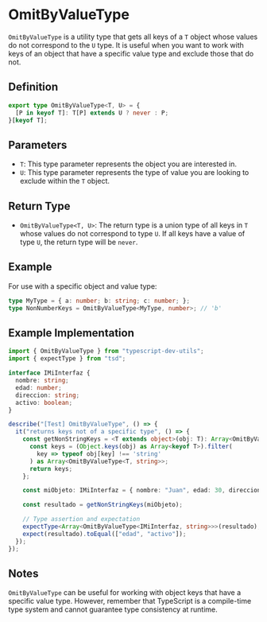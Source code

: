 # OmitByValueType
`OmitByValueType` is a utility type that gets all keys of a `T` object whose values do not correspond to the `U` type. It is useful when you want to work with keys of an object that have a specific value type and exclude those that do not.

## Definition
```ts
export type OmitByValueType<T, U> = {
  [P in keyof T]: T[P] extends U ? never : P;
}[keyof T];
```

## Parameters
- `T`: This type parameter represents the object you are interested in.
- `U`: This type parameter represents the type of value you are looking to exclude within the `T` object.

## Return Type
- `OmitByValueType<T, U>`: The return type is a union type of all keys in `T` whose values do not correspond to type `U`. If all keys have a value of type `U`, the return type will be `never`.

## Example
For use with a specific object and value type:
```ts
type MyType = { a: number; b: string; c: number; };
type NonNumberKeys = OmitByValueType<MyType, number>; // 'b'
```

## Example Implementation
```ts
import { OmitByValueType } from "typescript-dev-utils";
import { expectType } from "tsd";

interface IMiInterfaz {
  nombre: string;
  edad: number;
  direccion: string;
  activo: boolean;
}

describe("[Test] OmitByValueType", () => {
  it("returns keys not of a specific type", () => {
    const getNonStringKeys = <T extends object>(obj: T): Array<OmitByValueType<T, string>> => {
      const keys = (Object.keys(obj) as Array<keyof T>).filter(
        key => typeof obj[key] !== 'string'
      ) as Array<OmitByValueType<T, string>>;
      return keys;
    };

    const miObjeto: IMiInterfaz = { nombre: "Juan", edad: 30, direccion: "Calle Falsa 123", activo: true };

    const resultado = getNonStringKeys(miObjeto);

    // Type assertion and expectation
    expectType<Array<OmitByValueType<IMiInterfaz, string>>>(resultado);
    expect(resultado).toEqual(["edad", "activo"]);
  });
});
```

## Notes
`OmitByValueType` can be useful for working with object keys that have a specific value type. However, remember that TypeScript is a compile-time type system and cannot guarantee type consistency at runtime.